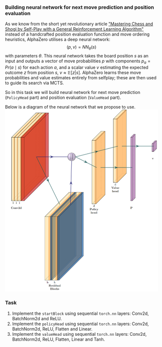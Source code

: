 ### Building neural network for next move prediction and position evaluation
As we know from the short yet revolutionary article ["Mastering Chess and Shogi by Self-Play with a
General Reinforcement Learning Algorithm"](https://arxiv.org/abs/1712.01815)
instead of a handcrafted position evaluation function and move ordering heuristics,
AlphaZero utilises a deep neural network:
$$(p, v) = NN_\theta(s)$$
with parameters $\theta$. This neural network takes the board position $s$ as an input and outputs a vector of move probabilities $p$ with components $p_a = Pr(a\mid s)$ for each action $a$,
and a scalar value $v$ estimating the expected outcome $z$ from position $s$, $v \approx \mathbb{E}[z|s]$.
AlphaZero learns these move probabilities and value estimates entirely from selfplay;
these are then used to guide its search via MCTS.

So in this task we will build neural network for next move prediction (`PolicyHead` part) and position evaluation (`ValueHead` part).

Below is a diagram of the neural network that we propose to use.
![NNScheme.png](NNScheme.png)

### Task
1. Implement the `startBlock` using sequential `torch.nn` layers: Conv2d, BatchNorm2d and ReLU.
2. Implement the `policyHead` using sequential `torch.nn` layers: Conv2d, BatchNorm2d, ReLU, Flatten and Linear.
3. Implement the `valueHead` using sequential `torch.nn` layers: Conv2d, BatchNorm2d, ReLU, Flatten, Linear and Tanh.
